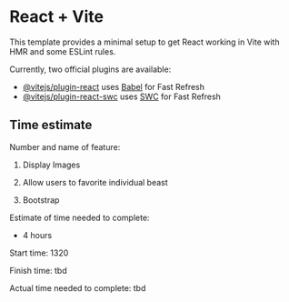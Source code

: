 # React + Vite

This template provides a minimal setup to get React working in Vite with HMR and some ESLint rules.

Currently, two official plugins are available:

- [@vitejs/plugin-react](https://github.com/vitejs/vite-plugin-react/blob/main/packages/plugin-react/README.md) uses [Babel](https://babeljs.io/) for Fast Refresh
- [@vitejs/plugin-react-swc](https://github.com/vitejs/vite-plugin-react-swc) uses [SWC](https://swc.rs/) for Fast Refresh

## Time estimate

Number and name of feature:

1. Display Images

2. Allow users to favorite individual beast

3. Bootstrap

Estimate of time needed to complete:

* 4 hours

Start time: 1320

Finish time: tbd

Actual time needed to complete: tbd
